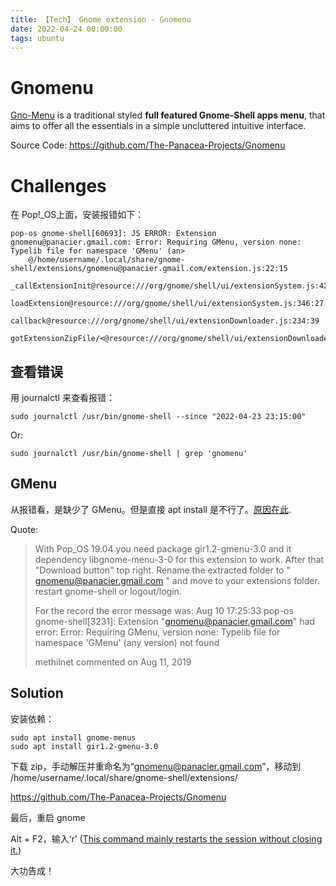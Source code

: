 ```yaml
---
title: 【Tech】 Gnome extension - Gnomenu
date: 2022-04-24 00:00:00
tags: ubuntu
---
```


# Gnomenu

[Gno-Menu](https://extensions.gnome.org/extension/608/gnomenu/) is a traditional styled __full featured Gnome-Shell apps menu__, that aims to offer all the essentials in a simple uncluttered intuitive interface.

Source Code: https://github.com/The-Panacea-Projects/Gnomenu

# Challenges

在 Pop!_OS上面，安装报错如下：

    pop-os gnome-shell[60693]: JS ERROR: Extension gnomenu@panacier.gmail.com: Error: Requiring GMenu, version none: Typelib file for namespace 'GMenu' (an>
        @/home/username/.local/share/gnome-shell/extensions/gnomenu@panacier.gmail.com/extension.js:22:15
        _callExtensionInit@resource:///org/gnome/shell/ui/extensionSystem.js:425:13
        loadExtension@resource:///org/gnome/shell/ui/extensionSystem.js:346:27
        callback@resource:///org/gnome/shell/ui/extensionDownloader.js:234:39
        gotExtensionZipFile/<@resource:///org/gnome/shell/ui/extensionDownloader.js:115:13

## 查看错误

用 journalctl 来查看报错：

    sudo journalctl /usr/bin/gnome-shell --since "2022-04-23 23:15:00"

Or:

    sudo journalctl /usr/bin/gnome-shell | grep 'gnomenu'

## GMenu

从报错看，是缺少了 GMenu。但是直接 apt install 是不行了。[原因在此](https://github.com/The-Panacea-Projects/Gnomenu/issues/125).

Quote: 

> With Pop_OS 19.04 you need package gir1.2-gmenu-3.0 and it dependency libgnome-menu-3-0 for this extension to work. After that "Download button" top right. Rename the extracted folder to " gnomenu@panacier.gmail.com " and move to your extensions folder. restart gnome-shell or logout/login.
>
> For the record the error message was:
> Aug 10 17:25:33 pop-os gnome-shell[3231]: Extension "gnomenu@panacier.gmail.com" had error: Error: Requiring GMenu, version none: Typelib file for namespace 'GMenu' (any version) not found
>
> methilnet commented on Aug 11, 2019

## Solution

安装依赖：

    sudo apt install gnome-menus
    sudo apt install gir1.2-gmenu-3.0

下载 zip，手动解压并重命名为“gnomenu@panacier.gmail.com”，移动到 /home/username/.local/share/gnome-shell/extensions/

https://github.com/The-Panacea-Projects/Gnomenu

最后，重启 gnome

Alt + F2，输入‘r’ ([This command mainly restarts the session without closing it.](https://ubunlog.com/en/restart-frozen-gnome-session/))

大功告成！
